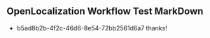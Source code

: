 ## OpenLocalization Workflow Test MarkDown
* b5ad8b2b-4f2c-46d6-8e54-72bb2561d6a7 thanks!

<!--HONumber=Aug16_HO4-->



